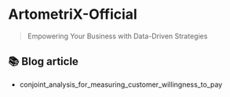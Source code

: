 # ArtometriX-Official

> Empowering Your Business with Data-Driven Strategies

## 📚 Blog article

- conjoint_analysis_for_measuring_customer_willingness_to_pay
